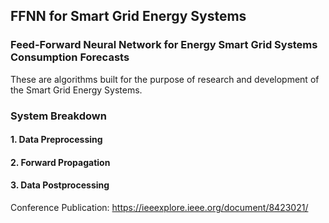 ##  FFNN for Smart Grid Energy Systems
### Feed-Forward Neural Network for Energy Smart Grid Systems Consumption Forecasts

These are algorithms built for the purpose of research and development of the Smart Grid Energy Systems.

### System Breakdown

#### 1. Data Preprocessing
#### 2. Forward Propagation
#### 3. Data Postprocessing

Conference Publication: https://ieeexplore.ieee.org/document/8423021/
